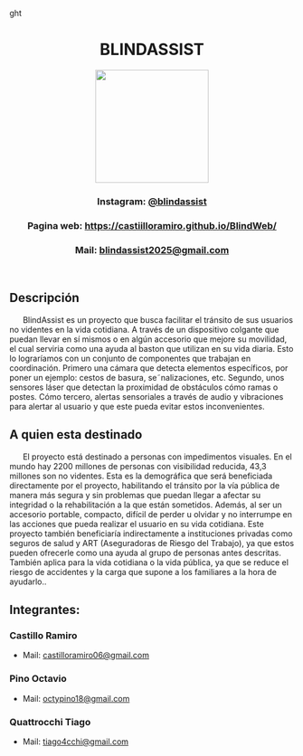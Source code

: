 ght<div align="center">

# BLINDASSIST

<img src="/docs/SocialNetwork/logo sin letras.jpg" height=200 width=200>

### Instagram: [@blindassist](https://www.instagram.com/blindassist/)

### Pagina web: https://castiilloramiro.github.io/BlindWeb/

### Mail: blindassist2025@gmail.com

&nbsp;

</div>

## Descripción
&nbsp;&nbsp;&nbsp;&nbsp;&nbsp;&nbsp;BlindAssist es un proyecto que busca facilitar el tránsito de sus usuarios no videntes en la vida cotidiana. A través de un dispositivo colgante que puedan llevar en sí mismos o en algún accesorio que mejore su movilidad, el cual serviria como una ayuda al baston que utilizan en su vida diaria. Esto lo lograríamos con un conjunto de componentes que trabajan en coordinación. Primero una cámara que detecta elementos específicos, por poner un ejemplo: cestos de basura, se˜nalizaciones, etc. Segundo, unos sensores láser que detectan la proximidad de obstáculos cómo ramas o postes. Cómo tercero, alertas sensoriales a través de audio y vibraciones para
alertar al usuario y que este pueda evitar estos inconvenientes.<br>

## A quien esta destinado
&nbsp;&nbsp;&nbsp;&nbsp;&nbsp;&nbsp;El proyecto está destinado a personas con impedimentos visuales. En el mundo hay 2200 millones de personas con visibilidad reducida, 43,3 millones son no videntes. Esta es la demográfica que será beneficiada directamente por el proyecto, habilitando el tránsito
por la vía pública de manera más segura y sin problemas que puedan llegar a afectar
su integridad o la rehabilitación a la que están sometidos. Además, al ser un accesorio
portable, compacto, difícil de perder u olvidar y no interrumpe en las acciones que pueda realizar el usuario en su vida cotidiana. Este proyecto también beneficiaría indirectamente a instituciones privadas como seguros de salud y ART (Aseguradoras de Riesgo del Trabajo), ya que estos pueden ofrecerle como una ayuda al grupo de personas antes descritas. También aplica para la vida cotidiana o la vida pública, ya que se reduce el riesgo de accidentes y la carga que supone a los familiares a la hora de ayudarlo..<br>

## Integrantes:
<div align="center">

</div>

### Castillo Ramiro

- Mail: castilloramiro06@gmail.com

### Pino Octavio

- Mail: octypino18@gmail.com

### Quattrocchi Tiago

- Mail: tiago4cchi@gmail.com




